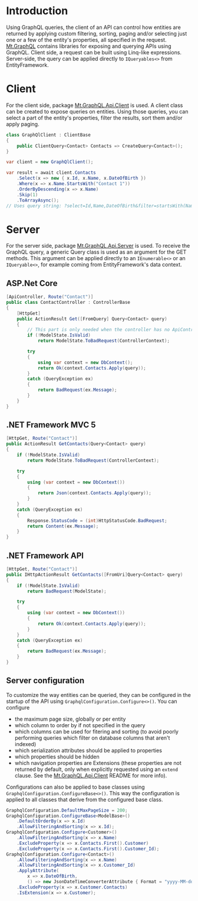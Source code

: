 # Introduction
Using GraphQL queries, the client of an API can control how entities are returned by applying custom filtering, sorting, paging and/or selecting just one or a few of the entity's properties, all specified in the request. [Mt.GraphQL](https://www.nuget.org/packages?q=Mt.GraphQL) contains libraries for exposing and querying APIs using GraphQL. Client side, a request can be built using Linq-like expressions. Server-side, the query can be applied directly to `IQueryables<>` from EntityFramework.

# Client
For the client side, package [Mt.GraphQL.Api.Client](https://www.nuget.org/packages/Mt.GraphQL.Api.Client) is used. A client class can be created to expose queries on entities. Using those queries, you can select a part of the entity's properties, filter the results, sort them and/or apply paging.
```c#
class GraphQlClient : ClientBase
{
    public ClientQuery<Contact> Contacts => CreateQuery<Contact>();
}

var client = new GraphQlClient();

var result = await client.Contacts
    .Select(x => new { x.Id, x.Name, x.DateOfBirth })
    .Where(x => x.Name.StartsWith("Contact 1"))
    .OrderByDescending(x => x.Name)
    .Skip(1)
    .ToArrayAsync();
// Uses query string: ?select=Id,Name,DateOfBirth&filter=startsWith(Name,'Contact 1')&orderBy=Id desc&skip=1
```

# Server
For the server side, package [Mt.GraphQL.Api.Server](https://www.nuget.org/packages/Mt.GraphQL.Api.Server) is used. To receive the GraphQL query, a generic Query class is used as an argument for the GET methods. This argument can be applied directly to an `IEnumerable<>` or an `IQueryable<>`, for example coming from EntityFramework's data context.

## ASP.Net Core
```c#
[ApiController, Route("Contact")]
public class ContactController : ControllerBase
{
    [HttpGet]
    public ActionResult Get([FromQuery] Query<Contact> query)
    {
        // This part is only needed when the controller has no ApiController attribute.
        if (!ModelState.IsValid)
            return ModelState.ToBadRequest(ControllerContext);

        try
        {
            using var context = new DbContext();
            return Ok(context.Contacts.Apply(query));
        }
        catch (QueryException ex)
        {
            return BadRequest(ex.Message);
        }
    }
}
```

## .NET Framework MVC 5
```c#
[HttpGet, Route("Contact")]
public ActionResult GetContacts(Query<Contact> query)
{
    if (!ModelState.IsValid)
        return ModelState.ToBadRequest(ControllerContext);

    try
    {
        using (var context = new DbContext())
        {
            return Json(context.Contacts.Apply(query));
        }
    }
    catch (QueryException ex)
    {
        Response.StatusCode = (int)HttpStatusCode.BadRequest;
        return Content(ex.Message);
    }
}
```

## .NET Framework API
```c#
[HttpGet, Route("Contact")]
public IHttpActionResult GetContacts([FromUri]Query<Contact> query)
{
    if (!ModelState.IsValid)
        return BadRequest(ModelState);

    try
    {
        using (var context = new DbContext())
        {
            return Ok(context.Contacts.Apply(query));
        }
    }
    catch (QueryException ex)
    {
        return BadRequest(ex.Message);
    }
}
```

## Server configuration
To customize the way entities can be queried, they can be configured in the startup of the API using `GraphqlConfiguration.Configure<>()`. You can configure 
- the maximum page size, globally or per entity
- which column to order by if not specified in the query
- which columns can be used for fitering and sorting (to avoid poorly performing queries which filter on database columns that aren't indexed)
- which serialization attributes should be applied to properties
- which properties should be hidden
- which navigation properties are Extensions (these properties are not returned by default, only when explicitly requested using an `extend` clause. See the [Mt.GraphQL.Api.Client](https://www.nuget.org/packages/Mt.GraphQL.Api.Client) README for more info).

Configurations can also be applied to base classes using `GraphqlConfiguration.ConfigureBase<>()`. This way the configuration is applied to all classes that derive from the configured base class.
```c#
GraphqlConfiguration.DefaultMaxPageSize = 200;
GraphqlConfiguration.ConfigureBase<ModelBase>()
    .DefaultOrderBy(x => x.Id)
    .AllowFilteringAndSorting(x => x.Id);
GraphqlConfiguration.Configure<Customer>()
    .AllowFilteringAndSorting(x => x.Name)
    .ExcludeProperty(x => x.Contacts.First().Customer)
    .ExcludeProperty(x => x.Contacts.First().Customer_Id);
GraphqlConfiguration.Configure<Contact>()
    .AllowFilteringAndSorting(x => x.Name)
    .AllowFilteringAndSorting(x => x.Customer_Id)
    .ApplyAttribute(
        x => x.DateOfBirth,
        () => new JsonDateTimeConverterAttribute { Format = "yyyy-MM-dd" })
    .ExcludeProperty(x => x.Customer.Contacts)
    .IsExtension(x => x.Customer);
```
